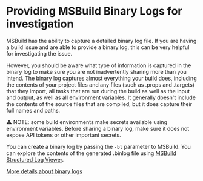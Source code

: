 # Providing MSBuild Binary Logs for investigation

MSBuild has the ability to capture a detailed binary log file.  If you are having a build issue and are able to provide a binary log, this can be very helpful for investigating the issue.

However, you should be aware what type of information is captured in the binary log to make sure you are not inadvertently sharing more than you intend.  The binary log captures almost everything your build does, including the contents of your project files and any files (such as .props and .targets) that they import, all tasks that are run during the build as well as the input and output, as well as all environment variables.  It generally doesn't include the contents of the source files that are compiled, but it does capture their full names and paths.

⚠ NOTE: some build environments make secrets available using environment variables. Before sharing a binary log, make sure it does not expose API tokens or other important secrets.

You can create a binary log by passing the `-bl` parameter to MSBuild.  You can explore the contents of the generated .binlog file using [MSBuild Structured Log Viewer](http://msbuildlog.com/).

[More details about binary logs](Binary-Log.md)

